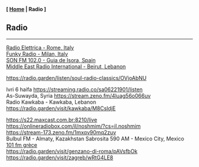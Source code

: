 <link href="../style.css" rel="stylesheet"></link>

**[ [Home](../index.html) | Radio ]**

## Radio

---

[Radio Elettrica - Rome, Italy](https://radio.garden/listen/radio-elettrica/KCB0neow)  
[Funky Radio - Milan, Italy](https://radio.garden/listen/funky-radio/1GcYiXuJ)  
[SON FM 102.0 - Guia de Isora, Spain](https://radio.serviciosderadio.com/listen/sonfmlasalsera/radio.aac)  
[Middle East Radio International - Beirut, Lebanon](https://radio.garden/listen/middle-east-radio-international/I4dWP6l0)  

https://radio.garden/listen/soul-radio-classics/OVjoAbNU  

Ivri 6 haifa https://streaming.radio.co/sa06221901/listen  
As-Suwayda, Syria https://stream.zeno.fm/4luag56o066uv  
Radio Kawkaba - Kawkaba, Lebanon https://radio.garden/visit/kawkaba/M8CsIdjE  

https://s22.maxcast.com.br:8210/live  
https://onlineradiobox.com/il/noshmim/?cs=il.noshmim  
https://stream-173.zeno.fm/1mxqv90mq2zuv  
Bulbul FM - Almaty, Kazakhstan
Sabrosita 590 AM - Mexico City, Mexico
[101 fm grèce](https://azuralive.streams.ovh/radio/8190/radio.mp3?1615372278)  
https://radio.garden/visit/genzano-di-roma/pAVsfbOk  
https://radio.garden/visit/zagreb/wRtG4LE8  

<!--
Cartago https://radio.garden/visit/cartago/FuZ1HHeW  

https://fmstream.org  
https://www.listenlive.nl  
https://goldfm.fr/  
https://www.radio.fr/  
https://xfm.neocities.org/  
-->

<br/>


